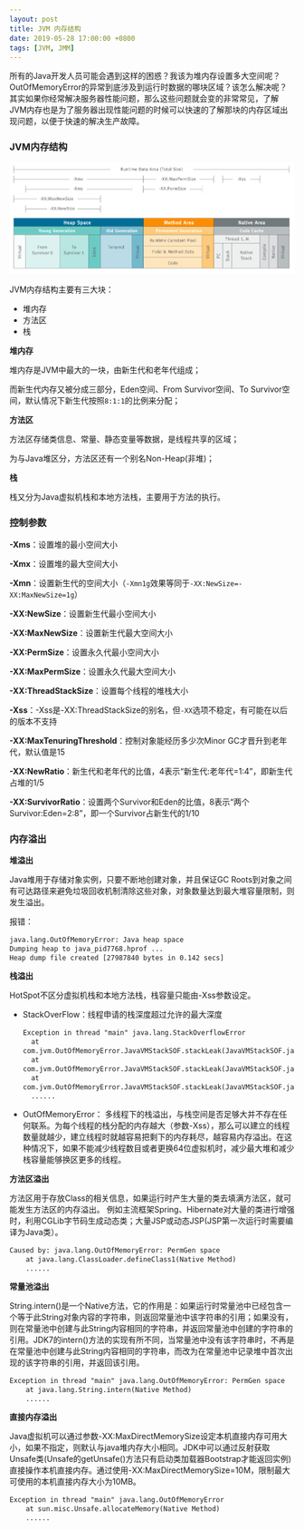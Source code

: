 ```yaml
---
layout: post
title: JVM 内存结构
date: 2019-05-28 17:00:00 +0800
tags: [JVM, JMM]
---
```


所有的Java开发人员可能会遇到这样的困惑？我该为堆内存设置多大空间呢？OutOfMemoryError的异常到底涉及到运行时数据的哪块区域？该怎么解决呢？其实如果你经常解决服务器性能问题，那么这些问题就会变的非常常见，了解JVM内存也是为了服务器出现性能问题的时候可以快速的了解那块的内存区域出现问题，以便于快速的解决生产故障。

<!-- more -->

### JVM内存结构

![](/static/image/201905/jvm-memory-structure.png)

JVM内存结构主要有三大块：

- 堆内存
- 方法区
- 栈

**堆内存**

堆内存是JVM中最大的一块，由新生代和老年代组成；

而新生代内存又被分成三部分，Eden空间、From Survivor空间、To Survivor空间，默认情况下新生代按照`8:1:1`的比例来分配；

**方法区**

方法区存储类信息、常量、静态变量等数据，是线程共享的区域；

为与Java堆区分，方法区还有一个别名Non-Heap(非堆)；

**栈**

栈又分为Java虚拟机栈和本地方法栈，主要用于方法的执行。

### 控制参数

**-Xms**：设置堆的最小空间大小

**-Xmx**：设置堆的最大空间大小

**-Xmn**：设置新生代的空间大小（`-Xmn1g`效果等同于`-XX:NewSize=-XX:MaxNewSize=1g`）

**-XX:NewSize**：设置新生代最小空间大小

**-XX:MaxNewSize**：设置新生代最大空间大小

**-XX:PermSize**：设置永久代最小空间大小

**-XX:MaxPermSize**：设置永久代最大空间大小

**-XX:ThreadStackSize**：设置每个线程的堆栈大小

**-Xss**：-Xss是-XX:ThreadStackSize的别名，但`-XX`选项不稳定，有可能在以后的版本不支持

**-XX:MaxTenuringThreshold**：控制对象能经历多少次Minor GC才晋升到老年代，默认值是15

**-XX:NewRatio**：新生代和老年代的比值，4表示“新生代:老年代=1:4”，即新生代占堆的1/5

**-XX:SurvivorRatio**：设置两个Survivor和Eden的比值，8表示“两个Survivor:Eden=2:8”，即一个Survivor占新生代的1/10

### 内存溢出

**堆溢出**

Java堆用于存储对象实例，只要不断地创建对象，并且保证GC Roots到对象之间有可达路径来避免垃圾回收机制清除这些对象，对象数量达到最大堆容量限制，则发生溢出。

报错：

```
java.lang.OutOfMemoryError: Java heap space
Dumping heap to java_pid7768.hprof ...
Heap dump file created [27987840 bytes in 0.142 secs]
```

**栈溢出**

HotSpot不区分虚拟机栈和本地方法栈，栈容量只能由-Xss参数设定。

- StackOverFlow：线程申请的栈深度超过允许的最大深度
  ```
  Exception in thread "main" java.lang.StackOverflowError
    at com.jvm.OutOfMemoryError.JavaVMStackSOF.stackLeak(JavaVMStackSOF.java:26)
    at com.jvm.OutOfMemoryError.JavaVMStackSOF.stackLeak(JavaVMStackSOF.java:26)
    at com.jvm.OutOfMemoryError.JavaVMStackSOF.stackLeak(JavaVMStackSOF.java:26)
    ......
  ```
- OutOfMemoryError： 多线程下的栈溢出，与栈空间是否足够大并不存在任何联系。为每个线程的栈分配的内存越大（参数-Xss），那么可以建立的线程数量就越少，建立线程时就越容易把剩下的内存耗尽，越容易内存溢出。在这种情况下，如果不能减少线程数目或者更换64位虚拟机时，减少最大堆和减少栈容量能够换区更多的线程。

**方法区溢出**

方法区用于存放Class的相关信息，如果运行时产生大量的类去填满方法区，就可能发生方法区的内存溢出。 例如主流框架Spring、Hibernate对大量的类进行增强时，利用CGLib字节码生成动态类；大量JSP或动态JSP(JSP第一次运行时需要编译为Java类）。

```
Caused by: java.lang.OutOfMemoryError: PermGen space
    at java.lang.ClassLoader.defineClass1(Native Method)
    ......
```

**常量池溢出**

String.intern()是一个Native方法，它的作用是：如果运行时常量池中已经包含一个等于此String对象内容的字符串，则返回常量池中该字符串的引用；如果没有，则在常量池中创建与此String内容相同的字符串，并返回常量池中创建的字符串的引用。JDK7的intern()方法的实现有所不同，当常量池中没有该字符串时，不再是在常量池中创建与此String内容相同的字符串，而改为在常量池中记录堆中首次出现的该字符串的引用，并返回该引用。

```
Exception in thread "main" java.lang.OutOfMemoryError: PermGen space
    at java.lang.String.intern(Native Method)
    ......
```

**直接内存溢出**

Java虚拟机可以通过参数-XX:MaxDirectMemorySize设定本机直接内存可用大小，如果不指定，则默认与java堆内存大小相同。JDK中可以通过反射获取Unsafe类(Unsafe的getUnsafe()方法只有启动类加载器Bootstrap才能返回实例)直接操作本机直接内存。通过使用-XX:MaxDirectMemorySize=10M，限制最大可使用的本机直接内存大小为10MB。

```
Exception in thread "main" java.lang.OutOfMemoryError
    at sun.misc.Unsafe.allocateMemory(Native Method)
    ......
```

